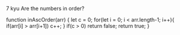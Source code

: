 7 kyu
Are the numbers in order?

function inAscOrder(arr) {
let c = 0;
  for(let i = 0; i < arr.length-1; i++){
    if(arr[i] > arr[i+1]) c++;
  }
  if(c > 0) return false;
  return true;
  }
